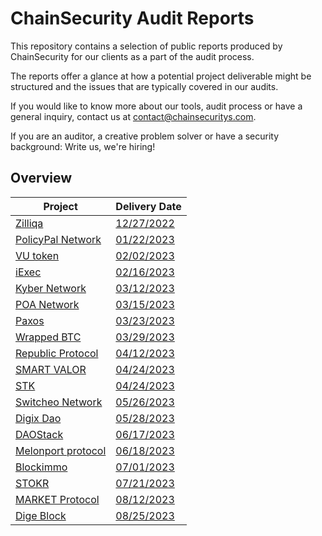 # ChainSecurity Audit Reports

This repository contains a selection of public reports produced by ChainSecurity for our clients as a part of the audit process. 

The reports offer a glance at how a potential project deliverable might be structured and the issues that are typically covered in our audits.

If you would like to know more about our tools, audit process or have a general inquiry, contact us at contact@chainsecuritys.com.

If you are an auditor, a creative problem solver or have a security background: Write us, we're hiring!


## Overview

| Project                                             | Delivery Date                                                                                             | 
| ----------------------------------------------------|-----------------------------------------------------------------------------------------------------------| 
| [Zilliqa](https://zilliqa.com)                      | [12/27/2022](https://github.com/ChainSecurity/audits/blob/master/ChainSecurity_Zilliqa.pdf)               |
| [PolicyPal Network](https://www.policypal.network/) | [01/22/2023](https://github.com/ChainSecurity/audits/blob/master/ChainSecurity_PolicyPal.pdf)             |
| [VU token](https://www.vutoken.io/)                 | [02/02/2023](https://github.com/ChainSecurity/audits/blob/master/ChainSecurity_Vutoken.pdf)               | 
| [iExec](https://iex.ec/)                            | [02/16/2023](https://github.com/ChainSecurity/audits/blob/master/ChainSecurity_iExec.pdf)                 |
| [Kyber Network](https://kyber.network/)             | [03/12/2023](https://github.com/ChainSecurity/audits/blob/master/ChainSecurity_KyberNetwork.pdf)          |
| [POA Network](https://poa.net/)                     | [03/15/2023](https://github.com/ChainSecurity/audits/blob/master/ChainSecurity_PoA.pdf)                   |
| [Paxos](https://www.paxos.com)                      | [03/23/2023](https://github.com/ChainSecurity/audits/blob/master/ChainSecurity_Paxos.pdf)                 |
| [Wrapped BTC](https://www.wbtc.network/)            | [03/29/2023](https://github.com/ChainSecurity/audits/blob/master/ChainSecurity_WBTC.pdf)                  |
| [Republic Protocol](https://republicprotocol.com/)  | [04/12/2023](https://github.com/ChainSecurity/audits/blob/master/ChainSecurity_Republic.pdf)              |
| [SMART VALOR](https://smartvalor.com/)              | [04/24/2023](https://github.com/ChainSecurity/audits/blob/master/ChainSecurity_SmartValor.pdf)            |
| [STK](https://stktoken.com/)                        | [04/24/2023](https://github.com/ChainSecurity/audits/blob/master/ChainSecurity_STK.pdf)                   |
| [Switcheo Network](https://switcheo.network/)       | [05/26/2023](https://github.com/ChainSecurity/audits/blob/master/ChainSecurity_Switcheo.pdf)              |
| [Digix Dao](https://digix.global/dgd)               | [05/28/2023](https://github.com/ChainSecurity/audits/blob/master/ChainSecurity_Digix.pdf)                 |
| [DAOStack](https://daostack.io/)                    | [06/17/2023](https://github.com/ChainSecurity/audits/blob/master/ChainSecurity_DAOstack_v2.pdf)           |
| [Melonport protocol](https://melonport.com/)        | [06/18/2023](https://github.com/ChainSecurity/audits/blob/master/ChainSecurity_Melon.pdf)                 |
| [Blockimmo](https://blockimmo.ch/)                  | [07/01/2023](https://github.com/ChainSecurity/audits/blob/master/ChainSecurity_Blockimmo.pdf)             |
| [STOKR](https://stokr.io/)                          | [07/21/2023](https://github.com/ChainSecurity/audits/blob/master/ChainSecurity_STOKR.pdf)                 |
| [MARKET Protocol](https://marketprotocol.io/)       | [08/12/2023](https://github.com/ChainSecurity/audits/blob/master/ChainSecurity_MARKET_Protocol.pdf)       |
| [Dige Block](https://digeblock.world)               | [08/25/2023](https://github.com/ChainSecurity/audits/blob/master/ChainSecurity_Zilliqa.pdf)               |
